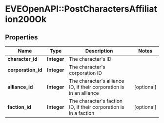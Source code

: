 # EVEOpenAPI::PostCharactersAffiliation200Ok

## Properties
Name | Type | Description | Notes
------------ | ------------- | ------------- | -------------
**character_id** | **Integer** | The character&#39;s ID | 
**corporation_id** | **Integer** | The character&#39;s corporation ID | 
**alliance_id** | **Integer** | The character&#39;s alliance ID, if their corporation is in an alliance | [optional] 
**faction_id** | **Integer** | The character&#39;s faction ID, if their corporation is in a faction | [optional] 


